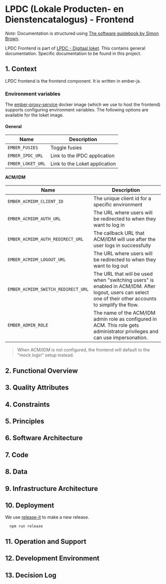 # LPDC (Lokale Producten- en Dienstencatalogus) - Frontend

_Note_: Documentation is structured using [The software guidebook by Simon Brown](https://leanpub.com/documenting-software-architecture).

LPDC Frontend is part of [LPDC - Digitaal loket](https://github.com/lblod/app-lpdc-digitaal-loket/tree/development). This contains general documentation. Specific documentation to be found in this project.  

## 1. Context

LPDC frontend is the frontend component.
It is written in ember-js.

### Environment variables

The [ember-proxy-service](https://github.com/mu-semtech/ember-proxy-service#configure-environment-variables-in-the-frontends-container) docker image (which we use to host the frontend) supports configuring environment variables. The following options are available for the loket image.

#### General

| Name              | Description                   |
| ----------------- | ----------------------------- |
| `EMBER_FUSIES`    | Toggle fusies                 |
| `EMBER_IPDC_URL`  | Link to the IPDC application  |
| `EMBER_LOKET_URL` | Link to the Loket application |

#### ACM/IDM

| Name                               | Description                                                                                                                                              |
| ---------------------------------- | -------------------------------------------------------------------------------------------------------------------------------------------------------- |
| `EMBER_ACMIDM_CLIENT_ID`           | The unique client id for a specific environment                                                                                                          |
| `EMBER_ACMIDM_AUTH_URL`            | The URL where users will be redirected to when they want to log in                                                                                       |
| `EMBER_ACMIDM_AUTH_REDIRECT_URL`   | The callback URL that ACM/IDM will use after the user logs in successfully                                                                               |
| `EMBER_ACMIDM_LOGOUT_URL`          | The URL where users will be redirected to when they want to log out                                                                                      |
| `EMBER_ACMIDM_SWITCH_REDIRECT_URL` | The URL that will be used when "switching users" is enabled in ACM/IDM. After logout, users can select one of their other accounts to simplify the flow. |
| `EMBER_ADMIN_ROLE`                 | The name of the ACM/IDM admin role as configured in ACM. This role gets administrator privileges and can use impersonation.                              |

> When ACM/IDM is not configured, the frontend will default to the "mock login" setup instead.
>

## 2. Functional Overview

## 3. Quality Attributes

## 4. Constraints

## 5. Principles

## 6. Software Architecture

## 7. Code

## 8. Data

## 9. Infrastructure Architecture

## 10. Deployment

We use [release-it](https://github.com/release-it/release-it/tree/main) to make a new release.

```shell
  npm run release
```

## 11. Operation and Support

## 12. Development Environment

## 13. Decision Log
